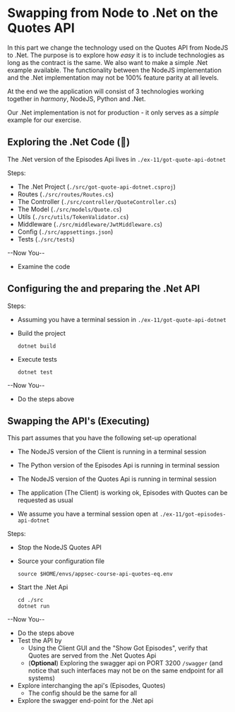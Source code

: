 # Swapping from Node to .Net on the Quotes API

In this part we change the technology used on the Quotes API from NodeJS to .Net. The purpose is to explore how _easy_ it is to include technologies as long as the contract is the same. We also want to make a simple .Net example available. The functionality between the NodeJS implementation and the .Net implementation may not be 100% feature parity at all levels.

At the end we the application will consist of 3 technologies working together in _harmony_, NodeJS, Python and .Net.

Our .Net implementation is not for production - it only serves as a _simple_ example for our exercise.

## Exploring the .Net Code (🥸)

The .Net version of the Episodes Api lives in `./ex-11/got-quote-api-dotnet`

Steps:

- The .Net Project (`./src/got-quote-api-dotnet.csproj`)
- Routes (`./src/routes/Routes.cs`)
- The Controller (`./src/controller/QuoteController.cs`)
- The Model (`./src/models/Quote.cs`)
- Utils (`./src/utils/TokenValidator.cs`)
- Middleware (`./src/middleware/JwtMiddleware.cs`)
- Config (`./src/appsettings.json`)
- Tests (`./src/tests`)

--Now You--

- Examine the code


## Configuring the and preparing the .Net API

Steps:

- Assuming you  have a terminal session in `./ex-11/got-quote-api-dotnet`
- Build the project

    ```shell
    dotnet build 
    ```
- Execute tests

    ```shell
    dotnet test 
    ```
--Now You--

- Do the steps above


## Swapping the API's (Executing)

This part assumes that you have the following set-up operational
- The NodeJS version of the Client is running in a terminal session
- The Python version of the Episodes Api is running in terminal session
- The NodeJS version of the Quotes Api is running in terminal session
- The application (The Client) is working ok, Episodes with Quotes can be requested as usual

- We assume you have a terminal session open at `./ex-11/got-episodes-api-dotnet`

Steps:

- Stop the NodeJS Quotes API
- Source your configuration file

    ```shell
    source $HOME/envs/appsec-course-api-quotes-eq.env 
    ```
- Start the .Net Api

    ```shell
    cd ./src
    dotnet run
    ```

--Now You--

- Do the steps above
- Test the API by
    - Using the Client GUI and the "Show Got Episodes", verify that Quotes are served from the .Net Quotes Api
    - (__Optional__) Exploring the swagger api on PORT 3200 `/swagger` (and notice that such interfaces may not be on the same endpoint for all systems)
- Explore interchanging the api's (Episodes, Quotes)
    - The config should be the same for all
- Explore the swagger end-point for the .Net api
